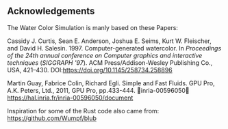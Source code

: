 
## Acknowledgements
 The Water Color Simulation is manly based on these Papers: 
 
 Cassidy J. Curtis, Sean E. Anderson, Joshua E. Seims, Kurt W. Fleischer, and David H. Salesin. 1997. Computer-generated watercolor. In <i>Proceedings of the 24th annual conference on Computer graphics and interactive techniques</i> (<i>SIGGRAPH '97</i>). ACM Press/Addison-Wesley Publishing Co., USA, 421–430. DOI:https://doi.org/10.1145/258734.258896
 
 Martin Guay, Fabrice Colin, Richard Egli. Simple and Fast Fluids. GPU Pro, A.K. Peters, Ltd.,
2011, GPU Pro, pp.433-444. ￿inria-00596050￿ https://hal.inria.fr/inria-00596050/document

Inspiration for some of the Rust code also came from:
https://github.com/Wumpf/blub

